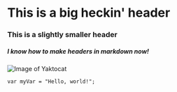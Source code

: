 # This is a big heckin' header

### This is a slightly smaller header

##### I know how to make headers in markdown now!


![Image of Yaktocat](https://octodex.github.com/images/yaktocat.png)


```
var myVar = "Hello, world!";
```
